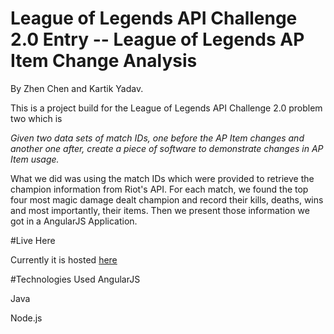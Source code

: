 # League of Legends API Challenge 2.0 Entry -- League of Legends AP Item Change Analysis


By Zhen Chen and Kartik Yadav. 

This is a project build for the League of Legends API Challenge 2.0 problem two which is 

*Given two data sets of match IDs, one before the AP Item changes and another one after, create a piece of software to demonstrate changes in AP Item usage.*

What we did was using the match IDs which were provided to retrieve the champion information from Riot's API. For each match, we found the top four most magic damage dealt champion and record their kills, deaths, wins and most importantly, their items. Then we present those information we got in a AngularJS Application.

#Live Here

Currently it is hosted [here](http://www.frostao.com)

#Technologies Used
AngularJS

Java

Node.js



